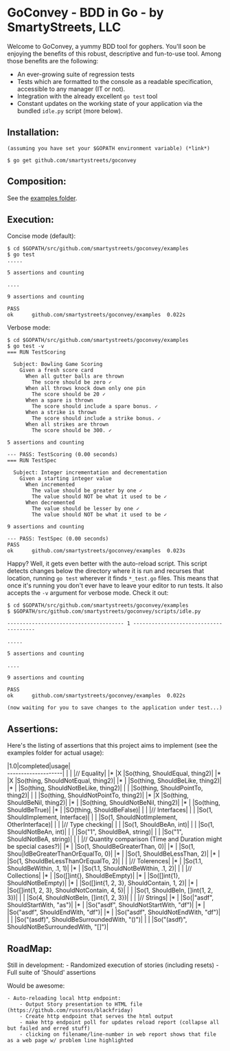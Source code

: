 GoConvey - BDD in Go - by SmartyStreets, LLC
============================================

Welcome to GoConvey, a yummy BDD tool for gophers. You'll soon be enjoying the benefits of
this robust, descriptive and fun-to-use tool. Among those benefits are the following:

- An ever-growing suite of regression tests
- Tests which are formatted to the console as a readable specification, accessible to any manager (IT or not).
- Integration with the already excellent `go test` tool
- Constant updates on the working state of your application via the bundled `idle.py` script (more below).


Installation:
-------------

	(assuming you have set your $GOPATH environment variable) (*link*)
	
	$ go get github.com/smartystreets/goconvey



Composition:
------------

See the [examples folder](https://github.com/smartystreets/goconvey/tree/master/examples).


Execution:
----------

Concise mode (default):

	$ cd $GOPATH/src/github.com/smartystreets/goconvey/examples
	$ go test
	.....

	5 assertions and counting

	....

	9 assertions and counting

	PASS
	ok  	github.com/smartystreets/goconvey/examples	0.022s



Verbose mode:

	$ cd $GOPATH/src/github.com/smartystreets/goconvey/examples
	$ go test -v
	=== RUN TestScoring

	  Subject: Bowling Game Scoring 
	    Given a fresh score card 
	      When all gutter balls are thrown 
	        The score should be zero ✓
	      When all throws knock down only one pin 
	        The score should be 20 ✓
	      When a spare is thrown 
	        The score should include a spare bonus. ✓
	      When a strike is thrown 
	        The score should include a strike bonus. ✓
	      When all strikes are thrown 
	        The score should be 300. ✓

	5 assertions and counting

	--- PASS: TestScoring (0.00 seconds)
	=== RUN TestSpec

	  Subject: Integer incrementation and decrementation 
	    Given a starting integer value 
	      When incremented 
	        The value should be greater by one ✓
	        The value should NOT be what it used to be ✓
	      When decremented 
	        The value should be lesser by one ✓
	        The value should NOT be what it used to be ✓

	9 assertions and counting

	--- PASS: TestSpec (0.00 seconds)
	PASS
	ok  	github.com/smartystreets/goconvey/examples	0.023s


Happy? Well, it gets even better with the auto-reload script.  This script detects changes below
the directory where it is run and recurses that location, running `go test` wherever it finds
`*_test.go` files. This means that once it's running you don't ever have to leave your editor
to run tests.  It also accepts the `-v` argument for verbose mode. Check it out:

	$ cd $GOPATH/src/github.com/smartystreets/goconvey/examples
	$ $GOPATH/src/github.com/smartystreets/goconvey/scripts/idle.py

	-------------------------------------- 1 --------------------------------------

	.....

	5 assertions and counting

	....

	9 assertions and counting

	PASS
	ok  	github.com/smartystreets/goconvey/examples	0.022s

	(now waiting for you to save changes to the application under test...)


Assertions:
-----------

Here's the listing of assertions that this project aims to implement 
(see the examples folder for actual usage):


|1.0|completed|usage|	
--------------------|
|	|	|// Equality|
|*	|X	|So(thing, ShouldEqual, thing2)|
|*	|X	|So(thing, ShouldNotEqual, thing2)|
|*	|	|So(thing, ShouldBeLike, thing2)|
|*	|	|So(thing, ShouldNotBeLike, thing2)|
|	|	|So(thing, ShouldPointTo, thing2)|
|	|	|So(thing, ShouldNotPointTo, thing2)|
|*	|X	|So(thing, ShouldBeNil, thing2)|
|*	|	|So(thing, ShouldNotBeNil, thing2)|
|*	|	|So(thing, ShouldBeTrue)|
|*	|	|SO(thing, ShouldBeFalse)|
|	|	|// Interfaces|
|	|	|So(1, ShouldImplement, Interface)|
|	|	|So(1, ShouldNotImplement, OtherInterface)|
|	|	|// Type checking|
|	|	|So(1, ShouldBeAn, int)|
|	|	|So(1, ShouldNotBeAn, int)|
|	|	|So("1", ShouldBeA, string)|
|	|	|So("1", ShouldNotBeA, string)|
|	|	|// Quantity comparison (Time and Duration might be special cases?)|
|*	|	|So(1, ShouldBeGreaterThan, 0)|
|*	|	|So(1, Shou|ldBeGreaterThanOrEqualTo, 0)|
|*	|	|So(1, ShouldBeLessThan, 2)|
|*	|	|So(1, ShouldBeLessThanOrEqualTo, 2)|
|	|	|// Tolerences|
|*	|	|So(1.1, ShouldBeWithin, .1, 1)|
|*	|	|So(1.1, ShouldNotBeWithin, .1, 2)|
|	|	|// Collections|
|*	|	|So([]int{}, ShouldBeEmpty)|
|*	|	|So([]int{1}, ShouldNotBeEmpty)|
|*	|	|So([]int{1, 2, 3}, ShouldContain, 1, 2)|
|*	|	|So([]int{1, 2, 3}, ShouldNotContain, 4, 5)|
|	|	|So(1, ShouldBeIn, []int{1, 2, 3})|
|	|	|So(4, ShouldNotBeIn, []int{1, 2, 3})|
|	|	|// Strings|
|*	|	|So(|"asdf", ShouldStartWith, "as")|
|*	|	|So("asdf", ShouldNotStartWith, "df")|
|*	|	|So("asdf", ShouldEndWith, "df")|
|*	|	|So("asdf", ShouldNotEndWith, "df")|
|	|	|So("(asdf)", ShouldBeSurroundedWith, "()")|
|	|	|So("(asdf)", ShouldNotBeSurroundedWith, "[]")|



RoadMap:
--------

Still in development:
	- Randomized execution of stories (including resets)
	- Full suite of 'Should' assertions


Would be awesome:

	- Auto-reloading local http endpoint:
		- Output Story presentation to HTML file (https://github.com/russross/blackfriday)
		- Create http endpoint that serves the html output
		- make http endpoint poll for updates reload report (collapse all but failed and erred stuff)
		- clicking on filename/line-number in web report shows that file as a web page w/ problem line highlighted